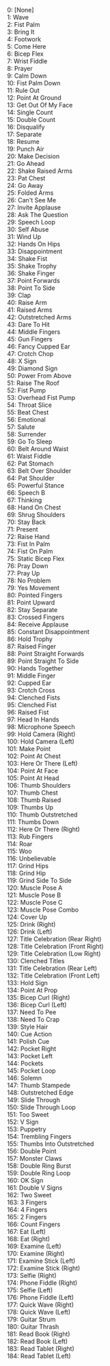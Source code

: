 ﻿0: [None]  
1: Wave  
2: Fist Palm  
3: Bring It  
4: Footwork  
5: Come Here  
6: Bicep Flex  
7: Wrist Fiddle  
8: Prayer  
9: Calm Down  
10: Fist Palm Down  
11: Rule Out  
12: Point At Ground  
13: Get Out Of My Face  
14: Single Count  
15: Double Count  
16: Disqualify  
17: Separate  
18: Resume  
19: Punch Air  
20: Make Decision  
21: Go Ahead  
22: Shake Raised Arms  
23: Pat Chest  
24: Go Away  
25: Folded Arms  
26: Can't See Me  
27: Invite Applause  
28: Ask The Question  
29: Speech Loop  
30: Self Abuse  
31: Wind Up  
32: Hands On Hips  
33: Disappointment  
34: Shake Fist  
35: Shake Trophy  
36: Shake Finger  
37: Point Forwards  
38: Point To Side  
39: Clap  
40: Raise Arm  
41: Raised Arms  
42: Outstretched Arms  
43: Dare To Hit  
44: Middle Fingers  
45: Gun Fingers  
46: Fancy Cupped Ear  
47: Crotch Chop  
48: X Sign  
49: Diamond Sign  
50: Power From Above  
51: Raise The Roof  
52: Fist Pump  
53: Overhead Fist Pump  
54: Throat Slice  
55: Beat Chest  
56: Emotional  
57: Salute  
58: Surrender  
59: Go To Sleep  
60: Belt Around Waist  
61: Waist Fiddle  
62: Pat Stomach  
63: Belt Over Shoulder  
64: Pat Shoulder  
65: Powerful Stance  
66: Speech B  
67: Thinking  
68: Hand On Chest  
69: Shrug Shoulders  
70: Stay Back  
71: Present  
72: Raise Hand  
73: Fist In Palm  
74: Fist On Palm  
75: Static Bicep Flex  
76: Pray Down  
77: Pray Up  
78: No Problem  
79: Yes Movement  
80: Pointed Fingers  
81: Point Upward  
82: Stay Separate  
83: Crossed Fingers  
84: Receive Applause  
85: Constant Disappointment  
86: Hold Trophy  
87: Raised Finger  
88: Point Straight Forwards  
89: Point Straight To Side  
90: Hands Together  
91: Middle Finger  
92: Cupped Ear  
93: Crotch Cross  
94: Clenched Fists  
95: Clenched Fist  
96: Raised Fist  
97: Head In Hands  
98: Microphone Speech  
99: Hold Camera (Right)  
100: Hold Camera (Left)  
101: Make Point  
102: Point At Chest  
103: Here Or There (Left)  
104: Point At Face  
105: Point At Head  
106: Thumb Shoulders  
107: Thumb Chest  
108: Thumb Raised  
109: Thumbs Up  
110: Thumb Outstretched  
111: Thumbs Down  
112: Here Or There (Right)  
113: Rub Fingers  
114: Roar  
115: Woo  
116: Unbelievable  
117: Grind Hips  
118: Grind Hip  
119: Grind Side To Side  
120: Muscle Pose A  
121: Muscle Pose B  
122: Muscle Pose C  
123: Muscle Pose Combo  
124: Cover Up  
125: Drink (Right)  
126: Drink (Left)  
127: Title Celebration (Rear Right)  
128: Title Celebration (Front Right)  
129: Title Celebration (Low Right)  
130: Clenched Titles  
131: Title Celebration (Rear Left)  
132: Title Celebration (Front Left)  
133: Hold Sign  
134: Point At Prop  
135: Bicep Curl (Right)  
136: Bicep Curl (Left)  
137: Need To Pee  
138: Need To Crap  
139: Style Hair  
140: Cue Action  
141: Polish Cue  
142: Pocket Right  
143: Pocket Left  
144: Pockets  
145: Pocket Loop  
146: Solemn  
147: Thumb Stampede  
148: Outstretched Edge  
149: Slide Through  
150: Slide Through Loop  
151: Too Sweet  
152: V Sign  
153: Puppetry  
154: Trembling Fingers  
155: Thumbs Into Outstretched  
156: Double Point  
157: Monster Claws  
158: Double Ring Burst  
159: Double Ring Loop  
160: OK Sign  
161: Double V Signs  
162: Two Sweet  
163: 3 Fingers  
164: 4 Fingers  
165: 2 Fingers  
166: Count Fingers  
167: Eat (Left)  
168: Eat (Right)  
169: Examine (Left)  
170: Examine (Right)  
171: Examine Stick (Left)  
172: Examine Stick (Right)  
173: Selfie (Right)  
174: Phone Fiddle (Right)  
175: Selfie (Left)  
176: Phone Fiddle (Left)  
177: Quick Wave (Right)  
178: Quick Wave (Left)  
179: Guitar Strum  
180: Guitar Thrash  
181: Read Book (Right)  
182: Read Book (Left)  
183: Read Tablet (Right)  
184: Read Tablet (Left)